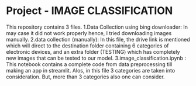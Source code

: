 # Project - IMAGE CLASSIFICATION

This repository contains 3 files.
1.Data Collection using bing downloader: 
    In may case it did not work properly hence, I tried downloading images manually. 
2.data collection (manually):
    In this file, the drive link is mentioned which will direct to the destination folder containing 6 categories of electronic devices, and an extra folder (TESTING) which has             completely new images that can be tested to our model.
3.image_classification.ipynb :
    This notebook contains a complete code from data preprocessing till making an app in streamlit. Alos, in this file 3 categories are taken into consideration. But, more than 3           categories also one can consider.

